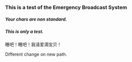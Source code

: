 ### This is a test of the Emergency Broadcast System

##### Your chars are non standard.

##### This is only a test.

睡吧！睡吧！我请爱滴宝贝！

Different change on new path.
